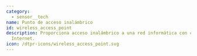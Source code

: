 ```yaml
---
category: 
  - sensor__tech
name: Punto de acceso inalámbrico
id: wireless_access_point
description: Proporciona acceso inalámbrico a una red informática con cable, o a
  Internet.
icon: /dtpr-icons/wireless_access_point.svg
---
```


